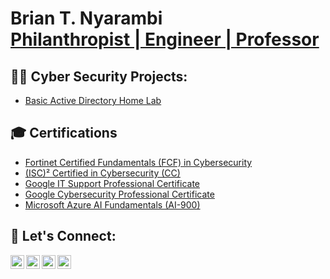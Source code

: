 <h1>Brian T. Nyarambi<br/><a href="https://github.com/briannyarambi">Philanthropist | Engineer | Professor</a></h1>

<h2>👨‍💻 Cyber Security Projects:</h2>

- [Basic Active Directory Home Lab](https://github.com/briannyarambi)


<h2>🎓 Certifications</h2>

- [Fortinet Certified Fundamentals (FCF) in Cybersecurity](www.google.com)
- [(ISC)² Certified in Cybersecurity (CC)](isc2.org)
- [Google IT Support Professional Certificate](coursera.org)
- [Google Cybersecurity Professional Certificate](coursera.org)
- [Microsoft Azure AI Fundamentals (AI-900)](learn.microsoft.com/briannyarambi)

<h2> 🤳 Let's Connect:</h2>

[<img align="left" alt="Brian Nyarambi | YouTube" width="22px" src="https://cdn.jsdelivr.net/npm/simple-icons@v3/icons/youtube.svg" />][youtube]
[<img align="left" alt="Brian Nyarambi | Twitter" width="22px" src="https://cdn.jsdelivr.net/npm/simple-icons@v3/icons/twitter.svg" />][twitter]
[<img align="left" alt="Brian Nyarambi | LinkedIn" width="22px" src="https://cdn.jsdelivr.net/npm/simple-icons@v3/icons/linkedin.svg" />][linkedin]
[<img align="left" alt="Brian Nyarambi | Instagram" width="22px" src="https://cdn.jsdelivr.net/npm/simple-icons@v3/icons/instagram.svg" />][instagram]

[twitter]: https://twitter.com/brian_nyarambi
[youtube]: https://www.youtube.com/c/briannyarambi
[instagram]: https://www.instagram.com/briannyarambi
[linkedin]: https://linkedin.com/in/briannyarambi

<!--
**joshmadakor1/joshmadakor1** is a ✨ _special_ ✨ repository because its `README.md` (this file) appears on your GitHub profile.

Here are some ideas to get you started:

- 🔭 I’m currently working on ...
- 🌱 I’m currently learning ...
- 👯 I’m looking to collaborate on ...
- 🤔 I’m looking for help with ...
- 💬 Ask me about ...
- 📫 How to reach me: ...
- 😄 Pronouns: ...
- ⚡ Fun fact: ...
-->
